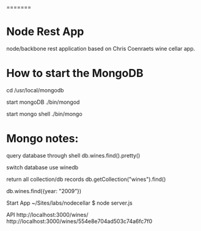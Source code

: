 =======
# Node Rest App
node/backbone rest application based on Chris Coenraets wine cellar app.

# How to start the MongoDB

cd /usr/local/mongodb

start mongoDB
./bin/mongod

start mongo shell
./bin/mongo


# Mongo notes:
query database through shell
db.wines.find().pretty()

switch database
use winedb

return all collection/db records
db.getCollection("wines").find()

db.wines.find({year: "2009”})

Start App
~/Sites/labs/nodecellar
$ node server.js

API
http://localhost:3000/wines/
http://localhost:3000/wines/554e8e704ad503c74a6fc7f0
